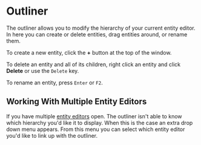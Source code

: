# Outliner

The outliner allows you to modify the hierarchy of your current entity editor.
In here you can create or delete entities, drag entities around, or rename them.

To create a new entity, click the **+** button at the top of the window.

To delete an entity and all of its children, right click an entity and click
**Delete** or use the `Delete` key.

To rename an entity, press `Enter` or `F2`.

## Working With Multiple Entity Editors

If you have multiple [entity editors](./entity-editor.md) open. The outliner
isn't able to know which hierarchy you'd like it to display. When this is the
case an extra drop down menu appears. From this menu you can select which entity
editor you'd like to link up with the outliner.
